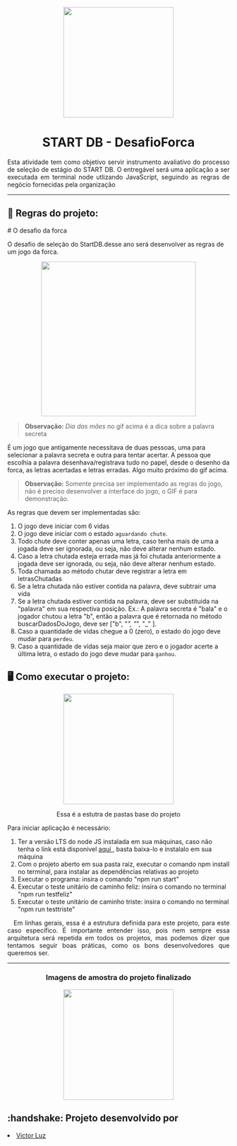 <p align="center"> <img  height="250em" src="https://start.db.tec.br/assets/logo_db.png" /></p>
<h1 align="center">START DB - DesafioForca</h1>



<p align="justify">Esta atividade tem como objetivo servir instrumento avaliativo do processo de seleção de estágio do START DB. O entregável será uma aplicação a ser executada em terminal node utlizando JavaScript, seguindo as regras de negócio fornecidas pela organização </p>

---
<div align="start">
<h2>🔧 Regras do projeto:</h2># O desafio da forca

O desafio de seleção do StartDB.desse ano será desenvolver as regras de um jogo da forca. 

<p align="center"> <img  height="350m" src="https://github.com/dbserver/startdb-2022/blob/main/docs/forca.gif" />


> **Observação:** *Dia das mães* no gif acima é a dica sobre a palavra secreta

É um jogo que antigamente necessitava de duas pessoas, uma para selecionar a palavra secreta e outra para tentar acertar. A pessoa que escolhia a palavra desenhava/registrava tudo no papel, desde o desenho da forca, as letras acertadas e letras erradas. Algo muito próximo do gif acima.

> **Observação:** Somente precisa ser implementado as regras do jogo, não é preciso desenvolver a interface do jogo, o GIF é para demonstração.

As regras que devem ser implementadas são:

1. O jogo deve iniciar com 6 vidas
2. O jogo deve iniciar com o estado `aguardando chute`.
3. Todo chute deve conter apenas uma letra, caso tenha mais de uma a jogada deve ser ignorada, ou seja, não deve alterar nenhum estado.
4. Caso a letra chutada esteja errada mas já foi chutada anteriormente a jogada deve ser ignorada, ou seja, não deve alterar nenhum estado.
5. Toda chamada ao método chutar deve registrar a letra em letrasChutadas
6. Se a letra chutada não estiver contida na palavra, deve subtrair uma vida
7. Se a letra chutada estiver contida na palavra, deve ser substituida na "palavra" em sua respectiva posição. 
Ex.: A palavra secreta é "bala" e o jogador chutou a letra "b", então a palavra que é retornada no método buscarDadosDoJogo, deve ser ["b", "_", "_", "_" ].
8. Caso a quantidade de vidas chegue a 0 (zero), o estado do jogo deve mudar para `perdeu`.
9. Caso a quantidade de vidas seja maior que zero e o jogador acerte a última letra, o estado do jogo deve mudar para `ganhou`.

</div>

<div align="start">
<h2>🖥️ Como executar o projeto:</h2>
<p align="center"><img height="250em" src="" /></p>
<p align="center">Essa é a estutra de pastas base do projeto</p>
  
Para iniciar aplicação é necessário: 
<ol>
    <li>Ter a versão LTS do node JS instalada em sua máquinas, caso não tenha o link está disponivel <a target="_blank" href="https://nodejs.org/en/" title="link do node"> aqui </a>, basta baixa-lo e instalalo em sua máquina</li> 
    <li>Com o projeto aberto em sua pasta raiz, executar o comando npm install no terminal, para instalar as dependências relativas ao projeto </li>
    <li>Executar o programa: insira o comando "npm run start" </li>
    <li>Executar o teste unitário de caminho feliz: insira o comando no terminal  "npm run testfeliz"  </li>  
    <li>Executar o teste unitário de caminho triste: insira o comando no terminal "npm run testtriste"  </li>
</ol>
</div>
  
<p align="justify">&emsp;Em linhas gerais, essa é a estrutura definida para este projeto, para este caso específico. É importante entender isso, pois nem sempre essa arquitetura será repetida em todos os projetos, mas podemos dizer que tentamos seguir boas práticas, como os bons desenvolvedores que queremos ser.</p>


---  
 

<h3 align="center">Imagens de amostra do projeto finalizado</h3>
<p align="center"> <img  height="250em" src="" /></p>



<div align="start"> 
<h2> :handshake: Projeto desenvolvido por</h2>
<li><a target="_blank" href="https://github.com/vitinop" title="Victor Luz Github">Victor Luz</a></li>
</div>




